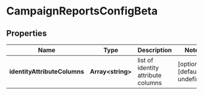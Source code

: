 # CampaignReportsConfigBeta

## Properties

Name | Type | Description | Notes
------------ | ------------- | ------------- | -------------
**identityAttributeColumns** | **Array&lt;string&gt;** | list of identity attribute columns | [optional] [default to undefined]

